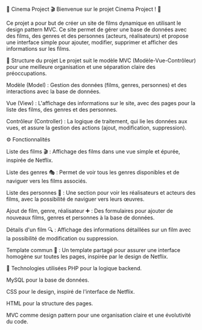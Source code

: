 🎥 Cinema Project 🎬
Bienvenue sur le projet Cinema Project ! 🍿

Ce projet a pour but de créer un site de films dynamique en utilisant le design pattern MVC. Ce site permet de gérer une base de données avec des films, des genres et des personnes (acteurs, réalisateurs) et propose une interface simple pour ajouter, modifier, supprimer et afficher des informations sur les films.

📂 Structure du projet
Le projet suit le modèle MVC (Modèle-Vue-Contrôleur) pour une meilleure organisation et une séparation claire des préoccupations.

Modèle (Model) : Gestion des données (films, genres, personnes) et des interactions avec la base de données.

Vue (View) : L'affichage des informations sur le site, avec des pages pour la liste des films, des genres et des personnes.

Contrôleur (Controller) : La logique de traitement, qui lie les données aux vues, et assure la gestion des actions (ajout, modification, suppression).

⚙️ Fonctionnalités

Liste des films 🎬 : Affichage des films dans une vue simple et épurée, inspirée de Netflix.

Liste des genres 🎭 : Permet de voir tous les genres disponibles et de naviguer vers les films associés.

Liste des personnes 👥 : Une section pour voir les réalisateurs et acteurs des films, avec la possibilité de naviguer vers leurs œuvres.

Ajout de film, genre, réalisateur ➕ : Des formulaires pour ajouter de nouveaux films, genres et personnes à la base de données.

Détails d'un film 🔍 : Affichage des informations détaillées sur un film avec la possibilité de modification ou suppression.

Template commun 🎨 : Un template partagé pour assurer une interface homogène sur toutes les pages, inspirée par le design de Netflix.

🚀 Technologies utilisées
PHP pour la logique backend.

MySQL pour la base de données.

CSS pour le design, inspiré de l'interface de Netflix.

HTML pour la structure des pages.

MVC comme design pattern pour une organisation claire et une évolutivité du code.
